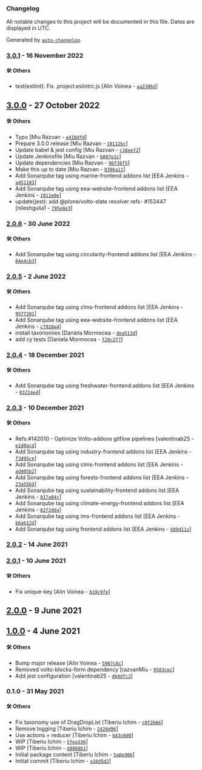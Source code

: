 ### Changelog

All notable changes to this project will be documented in this file. Dates are displayed in UTC.

Generated by [`auto-changelog`](https://github.com/CookPete/auto-changelog).

### [3.0.1](https://github.com/eea/volto-taxonomy/compare/3.0.0...3.0.1) - 16 November 2022

#### :hammer_and_wrench: Others

- test(estlint): Fix .project.eslintrc.js [Alin Voinea - [`aa2306d`](https://github.com/eea/volto-taxonomy/commit/aa2306daba9c325492310023ce694aece1020dcd)]
## [3.0.0](https://github.com/eea/volto-taxonomy/compare/2.0.6...3.0.0) - 27 October 2022

#### :hammer_and_wrench: Others

- Typo [Miu Razvan - [`e418dfd`](https://github.com/eea/volto-taxonomy/commit/e418dfd1d582edea3c964f03f634279939cc1ce0)]
- Prepare 3.0.0 release [Miu Razvan - [`10112bc`](https://github.com/eea/volto-taxonomy/commit/10112bccdd9e9a9104129339b6379d94c8cee4c1)]
- Update babel & jest config [Miu Razvan - [`c16eef2`](https://github.com/eea/volto-taxonomy/commit/c16eef2469a9b4ee1b3e30a093cfda9a99dd334c)]
- Update Jenkinsfile [Miu Razvan - [`b087e1c`](https://github.com/eea/volto-taxonomy/commit/b087e1c26e228e1bd24ac8c371e5d1bf6f185d9c)]
- Update dependencies [Miu Razvan - [`96f36f5`](https://github.com/eea/volto-taxonomy/commit/96f36f5fd541ec908db1730bf1cd063fc2a6c4e2)]
- Make this up to date [Miu Razvan - [`9396a11`](https://github.com/eea/volto-taxonomy/commit/9396a11609f17e817fe4cadb7a902c4948b115d1)]
- Add Sonarqube tag using marine-frontend addons list [EEA Jenkins - [`a451103`](https://github.com/eea/volto-taxonomy/commit/a451103ca7a4e8c02e6d27b05a3b0a4886194554)]
- Add Sonarqube tag using eea-website-frontend addons list [EEA Jenkins - [`1011e0e`](https://github.com/eea/volto-taxonomy/commit/1011e0ee51a141da5c601809910ce39df1581615)]
- update(jest): add @plone/volto-slate resolver refs- #153447 [nileshgulia1 - [`795e8e3`](https://github.com/eea/volto-taxonomy/commit/795e8e3881837df4cf681f028b1976d032697afd)]
### [2.0.6](https://github.com/eea/volto-taxonomy/compare/2.0.5...2.0.6) - 30 June 2022

#### :hammer_and_wrench: Others

- Add Sonarqube tag using circularity-frontend addons list [EEA Jenkins - [`84e4cb3`](https://github.com/eea/volto-taxonomy/commit/84e4cb3c585b8cd85e4dc36dcd5b941a1d4afe5a)]
### [2.0.5](https://github.com/eea/volto-taxonomy/compare/2.0.4...2.0.5) - 2 June 2022

#### :hammer_and_wrench: Others

- Add Sonarqube tag using clms-frontend addons list [EEA Jenkins - [`9577201`](https://github.com/eea/volto-taxonomy/commit/95772011aeb92226a69bb76abdfb487589a99ece)]
- Add Sonarqube tag using eea-website-frontend addons list [EEA Jenkins - [`c7928a4`](https://github.com/eea/volto-taxonomy/commit/c7928a481f539d5ae28534cb8de1d840e877fe02)]
- install taxonomies [Daniela Mormocea - [`dea513d`](https://github.com/eea/volto-taxonomy/commit/dea513dafda72bf9a632480e5fcf0f19cf97bdfd)]
- add cy tests [Daniela Mormocea - [`f28c277`](https://github.com/eea/volto-taxonomy/commit/f28c277b8883943051368bb6743402190328465c)]
### [2.0.4](https://github.com/eea/volto-taxonomy/compare/2.0.3...2.0.4) - 18 December 2021

#### :hammer_and_wrench: Others

- Add Sonarqube tag using freshwater-frontend addons list [EEA Jenkins - [`03214e4`](https://github.com/eea/volto-taxonomy/commit/03214e4b514be0901b33c9739aba98ff571b882d)]
### [2.0.3](https://github.com/eea/volto-taxonomy/compare/2.0.2...2.0.3) - 10 December 2021

#### :hammer_and_wrench: Others

- Refs #142010 - Optimize Volto-addons gitflow pipelines [valentinab25 - [`e1d0acd`](https://github.com/eea/volto-taxonomy/commit/e1d0acdb0ab9d363ede9166427a8daec802cf942)]
- Add Sonarqube tag using industry-frontend addons list [EEA Jenkins - [`f3495ce`](https://github.com/eea/volto-taxonomy/commit/f3495ceda624e3a1cfdd015d8f4be38b0d14196a)]
- Add Sonarqube tag using clms-frontend addons list [EEA Jenkins - [`ad405b2`](https://github.com/eea/volto-taxonomy/commit/ad405b2793da781b502db3d70a2a36141360c9ac)]
- Add Sonarqube tag using forests-frontend addons list [EEA Jenkins - [`23a556d`](https://github.com/eea/volto-taxonomy/commit/23a556d8ac59fa8d92c42a9e2d681c660e612ae8)]
- Add Sonarqube tag using sustainability-frontend addons list [EEA Jenkins - [`817a04c`](https://github.com/eea/volto-taxonomy/commit/817a04c7a7b658e127d5ae7f322828b221abf364)]
- Add Sonarqube tag using climate-energy-frontend addons list [EEA Jenkins - [`82f2dda`](https://github.com/eea/volto-taxonomy/commit/82f2dda3094656ba6ddb21d5dec6b5905b19fc65)]
- Add Sonarqube tag using ims-frontend addons list [EEA Jenkins - [`b6ab12d`](https://github.com/eea/volto-taxonomy/commit/b6ab12dc89e48525e2409b16008ee0f6ad578f12)]
- Add Sonarqube tag using frontend addons list [EEA Jenkins - [`b89d11c`](https://github.com/eea/volto-taxonomy/commit/b89d11cd62cb6a9afa90952cc9c09d01aadd6297)]
### [2.0.2](https://github.com/eea/volto-taxonomy/compare/2.0.1...2.0.2) - 14 June 2021

### [2.0.1](https://github.com/eea/volto-taxonomy/compare/2.0.0...2.0.1) - 10 June 2021

#### :hammer_and_wrench: Others

- Fix unique-key [Alin Voinea - [`b19c9fe`](https://github.com/eea/volto-taxonomy/commit/b19c9fe2bb535254dd1d3f722199ee0badd7b33b)]
## [2.0.0](https://github.com/eea/volto-taxonomy/compare/1.0.0...2.0.0) - 9 June 2021

## [1.0.0](https://github.com/eea/volto-taxonomy/compare/0.1.0...1.0.0) - 4 June 2021

#### :hammer_and_wrench: Others

- Bump major release [Alin Voinea - [`5967c8c`](https://github.com/eea/volto-taxonomy/commit/5967c8c1db4b3540f94da6c7abc72941dd6eac60)]
- Removed volto-blocks-form dependency [razvanMiu - [`9583cec`](https://github.com/eea/volto-taxonomy/commit/9583cec4b9571c30678037b549843d305f345d3a)]
- Add jest configuration [valentinab25 - [`db4dfc3`](https://github.com/eea/volto-taxonomy/commit/db4dfc3f9d2dd6ba5493273ba914cfc4f8a5ce94)]
### 0.1.0 - 31 May 2021

#### :hammer_and_wrench: Others

- Fix taxonomy use of DragDropList [Tiberiu Ichim - [`c0f2b66`](https://github.com/eea/volto-taxonomy/commit/c0f2b6635d23fd8ee2c193698925be7667ae9370)]
- Remove logging [Tiberiu Ichim - [`2420d96`](https://github.com/eea/volto-taxonomy/commit/2420d96b538634d3b02bd6f56e2a99cc9ba7be17)]
- Use actions + reducer [Tiberiu Ichim - [`b43c0d0`](https://github.com/eea/volto-taxonomy/commit/b43c0d02ae676c96e32044c415da1315ade1120f)]
- WIP [Tiberiu Ichim - [`5fea336`](https://github.com/eea/volto-taxonomy/commit/5fea33634c72f73f31ae629e1a32701e5898572b)]
- WIP [Tiberiu Ichim - [`d8888b1`](https://github.com/eea/volto-taxonomy/commit/d8888b183f6f61f9532e4d0f2f3d2424915320e6)]
- Initial package content [Tiberiu Ichim - [`5a0e90b`](https://github.com/eea/volto-taxonomy/commit/5a0e90b3e493790567e30c9c8d4bd15a29991c9d)]
- Initial commit [Tiberiu Ichim - [`a16d5d2`](https://github.com/eea/volto-taxonomy/commit/a16d5d2e36ad2a517b0c832eb0e5e86caaedc063)]
